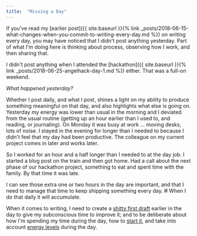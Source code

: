 ```yaml
---
title:  "Missing a Day"
---
```


If you've read my [earlier post]({{ site.baseurl }}{% link _posts/2018-06-15-what-changes-when-you-commit-to-writing-every-day.md %}) on writing every day, you may have noticed that I didn't post anything yesterday. Part of what I'm doing here is thinking about process, observing how I work, and then sharing that. 

I didn't post anything when I attended the [hackathon]({{ site.baseurl }}{% link _posts/2018-06-25-angelhack-day-1.md %}) either. That was a full-on weekend.

_What happened yesterday?_

Whether I post daily, and what I post, shines a light on my ability to produce something meaningful on that day, and also highlights what else is going on. Yesterday my energy was lower than usual in the morning and I deviated from the usual routine (getting up an hour earlier than I used to, and reading, or journaling). On Monday it was busy at work ... moving desks, lots of noise. I stayed in the evening for longer than I needed to because I didn't feel that my day had been productive. The colleague on my current project comes in later and works later.

So I worked for an hour and a half longer than I needed to at the day job. I started a blog post on the train and then got home. Had a call about the next phase of our hackathon project, something to eat and spent time with the family. By that time it was late.

I can see those extra one or two hours in the day are important, and that I need to manage that time to keep shipping something every day. ~~If~~ When I do that daily it will accumulate.

When it comes to writing, I need to create a [shitty first draft](https://www.brainpickings.org/2013/11/22/bird-by-bird-anne-lamott/) earlier in the day to give my subconscious time to improve it; and to be deliberate about how I'm spending my time during the day, how to [start it](https://www.miraclemorning.com/), and take into account [energy levels](https://www.theguardian.com/books/2018/jan/08/when-the-scientific-secrets-perfect-timing-daniel-pink-review) during the day.
